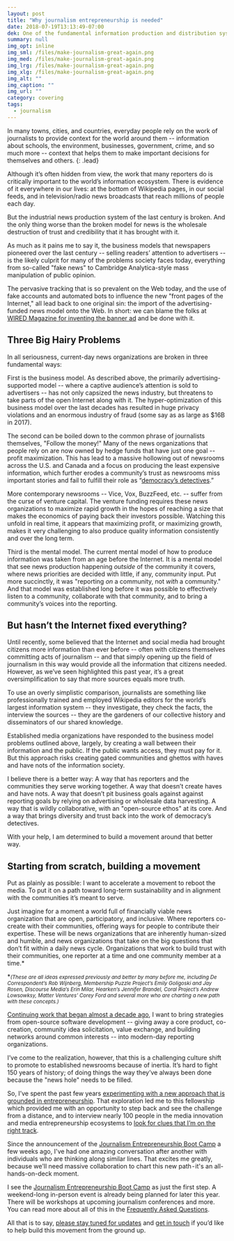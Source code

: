 ```yaml
---
layout: post
title: "Why journalism entrepreneurship is needed"
date: 2018-07-19T13:13:49-07:00
dek: One of the fundamental information production and distribution systems on the planet is wildly broken. I believe we can fix it.
summary: null
img_opt: inline
img_sml: /files/make-journalism-great-again.png
img_med: /files/make-journalism-great-again.png
img_lrg: /files/make-journalism-great-again.png
img_xlg: /files/make-journalism-great-again.png
img_alt: ""
img_caption: ""
img_url: ""
category: covering
tags: 
  - journalism
---
```


In many towns, cities, and countries, everyday people rely on the work of journalists to provide context for the world around them -- information about schools, the environment, businesses, government, crime, and so much more  -- context that helps them to make important decisions for themselves and others.
{: .lead}

Although it’s often hidden from view, the work that many reporters do is critically important to the world’s information ecosystem. There is evidence of it everywhere in our lives: at the bottom of Wikipedia pages, in our social feeds, and in television/radio news broadcasts that reach millions of people each day.

But the industrial news production system of the last century is broken. And the only thing worse than the broken model for news is the wholesale destruction of trust and credibility that it has brought with it.

As much as it pains me to say it, the business models that newspapers pioneered over the last century -- selling readers’ attention to advertisers -- is the likely culprit for many of the problems society faces today, everything from so-called "fake news" to Cambridge Analytica-style mass manipulation of public opinion.

The pervasive tracking that is so prevalent on the Web today, and the use of fake accounts and automated bots to influence the new "front pages of the Internet," all lead back to one original sin: the import of the advertising-funded news model onto the Web. In short: we can blame the folks at [WIRED Magazine](https://www.theatlantic.com/technology/archive/2017/04/the-first-ever-banner-ad-on-the-web/523728/)[ for inventing the banner ad](https://www.theatlantic.com/technology/archive/2017/04/the-first-ever-banner-ad-on-the-web/523728/) and be done with it.

## Three Big Hairy Problems

In all seriousness, current-day news organizations are broken in three fundamental ways: 

First is the business model. As described above, the primarily advertising-supported model -- where a captive audience’s attention is sold to advertisers -- has not only capsized the news industry, but threatens to take parts of the open Internet along with it. The hyper-optimization of this business model over the last decades has resulted in huge privacy violations and an enormous industry of fraud (some say as as large as $16B in 2017).

The second can be boiled down to the common phrase of journalists themselves, "Follow the money!" Many of the news organizations that people rely on are now owned by hedge funds that have just one goal -- profit maximization. This has lead to a massive hollowing out of newsrooms across the U.S. and Canada and a focus on producing the least expensive information, which further erodes a community’s trust as newsrooms miss important stories and fail to fulfill their role as “[democracy’s detectives](http://cjlab.stanford.edu/democracys-detectives-jay-hamilton/).” 

More contemporary newsrooms -- Vice, Vox, BuzzFeed, etc. -- suffer from the curse of venture capital. The venture funding requires these news organizations to maximize rapid growth in the hopes of reaching a size that makes the economics of paying back their investors possible. Watching this unfold in real time, it appears that maximizing profit, or maximizing growth, makes it very challenging to also produce quality information consistently and over the long term.

Third is the mental model. The current mental model of how to produce information was taken from an age before the Internet. It is a mental model that see news production happening *outside* of the community it covers, where news priorities are decided with little, if any, community input. Put more succinctly, it was "reporting *on* a community, not *with* a community." And that model was established long before it was possible to effectively listen to a community, collaborate with that community, and to bring a community’s voices into the reporting.

## But hasn’t the Internet fixed everything?

Until recently, some believed that the Internet and social media had brought citizens more information than ever before -- often with citizens themselves committing acts of journalism -- and that simply opening up the field of journalism in this way would provide all the information that citizens needed. However, as we’ve seen highlighted this past year, it’s a great oversimplification to say that more sources equals more truth. 

To use an overly simplistic comparison, journalists are something like professionally trained and employed Wikipedia editors for the world’s largest information system -- they investigate, they check the facts, the interview the sources -- they are the gardeners of our collective history and disseminators of our shared knowledge.

Established media organizations have responded to the business model problems outlined above, largely, by creating a wall between their information and the public. If the public wants access, they must pay for it. But this approach risks creating gated communities and ghettos with haves and have nots of the information society.

I believe there is a better way: A way that has reporters and the communities they serve working together. A way that doesn’t create haves and have nots. A way that doesn’t pit business goals against against reporting goals by relying on advertising or wholesale data harvesting. A way that is wildly collaborative, with an "open-source ethos" at its core. And a way that brings diversity and trust back into the work of democracy’s detectives. 

With your help, I am determined to build a movement around that better way.

## Starting from scratch, building a movement

Put as plainly as possible: I want to accelerate a movement to reboot the media. To put it on a path toward long-term sustainability and in alignment with the communities it’s meant to serve.

Just imagine for a moment a world full of financially viable news organization that are open, participatory, and inclusive. Where reporters co-create with their communities, offering ways for people to contribute their expertise. These will be news organizations that are inherently human-sized and humble, and news organizations that take on the big questions that don’t fit within a daily news cycle. Organizations that work to build trust with their communities, one reporter at a time and one community member at a time.* 

\*<small><i>(These are all ideas expressed previously and better by many before me, including De Correspondent’s Rob Wijnberg, Membership Puzzle Project’s Emily Goligoski and Jay Rosen, Discourse Media’s Erin Milar, Hearken’s Jennifer Brandel, Coral Project’s Andrew Lowsowksy, Matter Ventures’ Corey Ford and several more who are charting a new path with these concepts.)</i></small>

[Continuing work that began almost a decade ago](http://phillipadsmith.com/2011/07/learning-lab-schedule-week-by-week-plus-new-lecture-by-ia-ceo-oliver-reichenstein.html), I want to bring strategies from open-source software development -- giving away a core product, co-creation, community idea solicitation, value exchange, and building networks around common interests -- into modern-day reporting organizations.

I’ve come to the realization, however, that this is a challenging culture shift to promote to established newsrooms because of inertia. It’s hard to fight 150 years of history; of doing things the way they’ve always been done because the "news hole" needs to be filled.

So, I’ve spent the past few years [experimenting with a new approach that is grounded in entrepreneurship](http://connect.hackshackers.com/). That exploration led me to this fellowship which provided me with an opportunity to step back and see the challenge from a distance, and to interview nearly 100 people in the media innovation and media entrepreneurship ecosystems to [look for clues that I’m on the right track](https://medium.com/jsk-class-of-2018/why-do-reporters-take-the-risk-to-start-a-media-business-these-answers-might-surprise-you-3be6418000bf).

Since the announcement of the [Journalism Entrepreneurship Boot Camp](https://medium.com/@phillipadsmith/announcing-a-new-journalism-entrepreneurship-bootcamp-lets-reboot-the-media-together-3281a1863451) a few weeks ago, I've had one amazing conversation after another with individuals who are thinking along similar lines. That excites me greatly, because we'll need massive collaboration to chart this new path - it's an all-hands-on-deck moment.

I see the [Journalism Entrepreneurship Boot Camp](https://medium.com/@phillipadsmith/announcing-a-new-journalism-entrepreneurship-bootcamp-lets-reboot-the-media-together-3281a1863451) as just the first step. A weekend-long in-person event is already being planned for later this year. There will be workshops at upcoming journalism conferences and more. You can read more about all of this in the [Frequently Asked Questions](https://medium.com/@phillipadsmith/you-ask-i-answer-everything-you-wanted-to-know-about-the-journalism-entrepreneurship-boot-camp-ce9c0047c6c4).

All that is to say, [please stay tuned for updates](https://twitter.com/phillipadsmith) and [get in touch](http://phillipadsmith.com/about/#contact) if you’d like to help build this movement from the ground up.
